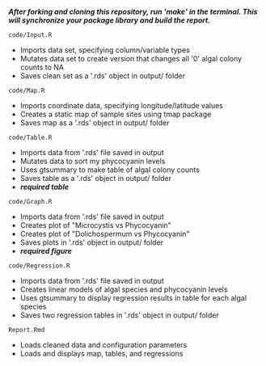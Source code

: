 ***After forking and cloning this repository, run 'make' in the terminal. This will synchronize your package library and build the report.***

`code/Input.R`
- Imports data set, specifying column/variable types
- Mutates data set to create version that changes all '0' algal colony counts to NA
- Saves clean set as a '.rds' object in output/ folder

`code/Map.R`
- Imports coordinate data, specifying longitude/latitude values
- Creates a static map of sample sites using tmap package
- Saves map as a '.rds' object in output/ folder

`code/Table.R`
- Imports data from '.rds' file saved in output
- Mutates data to sort my phycocyanin levels 
- Uses gtsummary to make table of algal colony counts 
- Saves table as a '.rds' object in output/ folder
- ***required table***

`code/Graph.R`
- Imports data from '.rds' file saved in output
- Creates plot of "Microcystis vs Phycocyanin"
- Creates plot of "Dolichospermum vs Phycocyanin"
- Saves plots in '.rds' object in output/ folder
- ***required figure***

`code/Regression.R`
- Imports data from '.rds' file saved in output
- Creates linear models of algal species and phycocyanin levels
- Uses gtsummary to display regression results in table for each algal species
- Saves two regression tables in '.rds' object in output/ folder

`Report.Rmd`
- Loads cleaned data and configuration parameters
- Loads and displays map, tables, and regressions

